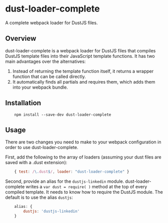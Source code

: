# dust-loader-complete
A complete webpack loader for DustJS files.

## Overview
dust-loader-complete is a webpack loader for DustJS files that compiles DustJS template files into their JavaScript template functions. It has two main advantages over the alternatives:
1. Instead of returning the template function itself, it returns a wrapper function that can be called directly.
2. It automatically finds all partials and requires them, which adds them into your webpack bundle.

## Installation
```
    npm install --save-dev dust-loader-complete
```
	
## Usage
There are two changes you need to make to your webpack configuration in order to use dust-loader-complete.

First, add the following to the array of loaders (assuming your dust files are saved with a .dust extension):
```javascript
    { test: /\.dust$/, loader: "dust-loader-complete" }
```
Second, provide an alias for the `dustjs-linkedin` module. dust-loader-complete writes a `var dust = require( )` method at the top of every compiled template. It needs to know how to require the DustJS module. The default is to use the alias `dustjs`:
```javascript
    alias: {
        dustjs: 'dustjs-linkedin'
    }
```
